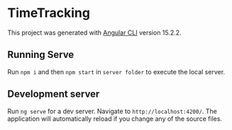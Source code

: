 # TimeTracking

This project was generated with [Angular CLI](https://github.com/angular/angular-cli) version 15.2.2.

## Running Serve

Run `npm i` and then `npm start` in `server folder` to execute the local server.

## Development server

Run `ng serve` for a dev server. Navigate to `http://localhost:4200/`. The application will automatically reload if you change any of the source files.
